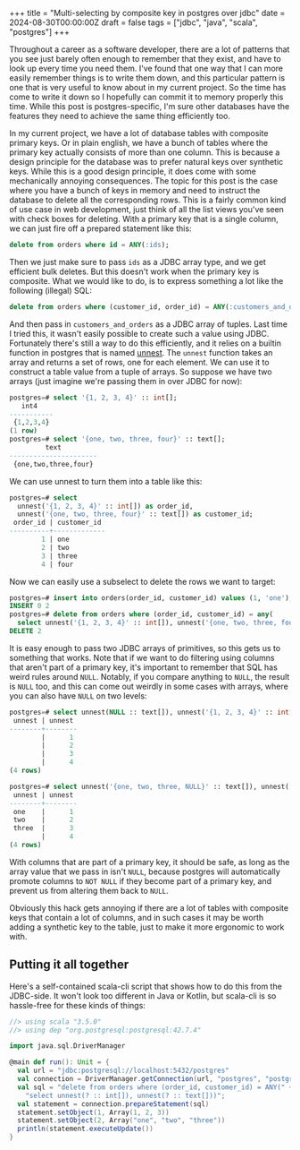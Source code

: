 +++
title = "Multi-selecting by composite key in postgres over jdbc"
date = 2024-08-30T00:00:00Z
draft = false
tags = ["jdbc", "java", "scala", "postgres"]
+++

Throughout a career as a software developer, there are a lot of patterns that you see just barely often enough to
remember that they exist, and have to look up every time you need them. I've found that one way that I can more 
easily remember things is to write them down, and this particular pattern is one that is very useful to know
about in my current project. So the time has come to write it down so I hopefully can commit it to memory 
properly this time. While this post is postgres-specific, I'm sure other databases have the features they need
to achieve the same thing efficiently too.

In my current project, we have a lot of database tables with composite primary keys. Or in plain english, we
have a bunch of tables where the primary key actually consists of more than one column. This is because a 
design principle for the database was to prefer natural keys over synthetic keys. While this is a good
design principle, it does come with some mechanically annoying consequences. The topic for this post is
the case where you have a bunch of keys in memory and need to instruct the database to delete all the 
corresponding rows. This is a fairly common kind of use case in web development, just think of all the list
views you've seen with check boxes for deleting. With a primary key that is a single column, we can just
fire off a prepared statement like this:

```sql
delete from orders where id = ANY(:ids);
```

Then we just make sure to pass `ids` as a JDBC array type, and we get efficient bulk deletes. But this doesn't
work when the primary key is composite. What we would like to do, is to express something a lot like the following
(illegal) SQL:

```sql
delete from orders where (customer_id, order_id) = ANY(:customers_and_orders);
```

And then pass in `customers_and_orders` as a JDBC array of tuples. Last time I tried this, it wasn't easily possible
to create such a value using JDBC. Fortunately there's still a way to do this efficiently, and it relies on a builtin
function in postgres that is named [unnest](https://www.postgresql.org/docs/current/functions-array.html). The
`unnest` function takes an array and returns a set of rows, one for each element. We can use it to construct a 
table value from a tuple of arrays. So suppose we have two arrays (just imagine we're passing them in over JDBC for now):

```sql
postgres=# select '{1, 2, 3, 4}' :: int[];
   int4    
-----------
 {1,2,3,4}
(1 row)
postgres=# select '{one, two, three, four}' :: text[];
         text         
----------------------
 {one,two,three,four}
```

We can use unnest to turn them into a table like this:

```sql
postgres=# select 
  unnest('{1, 2, 3, 4}' :: int[]) as order_id, 
  unnest('{one, two, three, four}' :: text[]) as customer_id;
 order_id | customer_id 
----------+-------------
        1 | one
        2 | two
        3 | three
        4 | four
```

Now we can easily use a subselect to delete the rows we want to target:

```sql
postgres=# insert into orders(order_id, customer_id) values (1, 'one'), (2, 'two');
INSERT 0 2
postgres=# delete from orders where (order_id, customer_id) = any(
  select unnest('{1, 2, 3, 4}' :: int[]), unnest('{one, two, three, four}' :: text[]));
DELETE 2
```

It is easy enough to pass two JDBC arrays of primitives, so this gets us to something that works. Note that if we
want to do filtering using columns that aren't part of a primary key, it's important to remember that SQL has 
weird rules around `NULL`. Notably, if you compare anything to `NULL`, the result is `NULL` too, and this can
come out weirdly in some cases with arrays, where you can also have `NULL` on two levels:

```sql
postgres=# select unnest(NULL :: text[]), unnest('{1, 2, 3, 4}' :: int[]);
 unnest | unnest 
--------+--------
        |      1
        |      2
        |      3
        |      4
(4 rows)

postgres=# select unnest('{one, two, three, NULL}' :: text[]), unnest('{1, 2, 3, 4}' :: int[]);
 unnest | unnest 
--------+--------
 one    |      1
 two    |      2
 three  |      3
        |      4
(4 rows)
```

With columns that are part of a primary key, it should be safe, as long as the array value that we pass in isn't `NULL`,
because postgres will automatically promote columns to `NOT NULL` if they become part of a primary key, and prevent
us from altering them back to `NULL`.

Obviously this hack gets annoying if there are a lot of tables with composite keys that contain a lot of columns, and
in such cases it may be worth adding a synthetic key to the table, just to make it more ergonomic to work with.

## Putting it all together

Here's a self-contained scala-cli script that shows how to do this from the JDBC-side. It won't look too different in
Java or Kotlin, but scala-cli is so hassle-free for these kinds of things:

```scala
//> using scala "3.5.0"
//> using dep "org.postgresql:postgresql:42.7.4"

import java.sql.DriverManager

@main def run(): Unit = {
  val url = "jdbc:postgresql://localhost:5432/postgres"
  val connection = DriverManager.getConnection(url, "postgres", "postgres")
  val sql = "delete from orders where (order_id, customer_id) = ANY(" +
    "select unnest(? :: int[]), unnest(? :: text[]))";
  val statement = connection.prepareStatement(sql)
  statement.setObject(1, Array(1, 2, 3))
  statement.setObject(2, Array("one", "two", "three"))
  println(statement.executeUpdate())
}
```